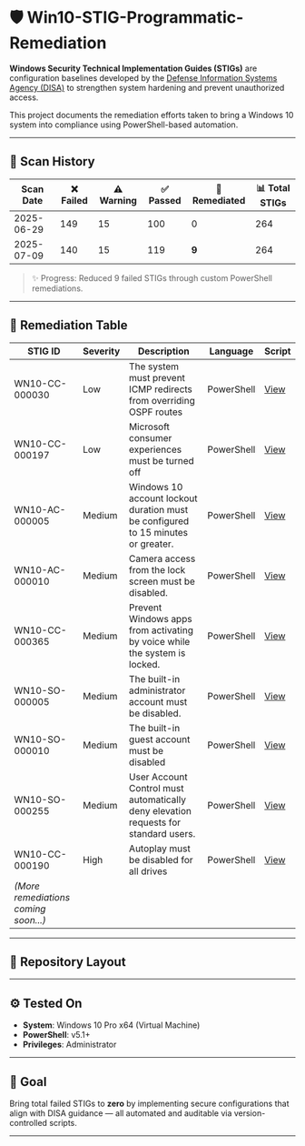 
# 🛡️ Win10-STIG-Programmatic-Remediation

**Windows Security Technical Implementation Guides (STIGs)** are configuration baselines developed by the [Defense Information Systems Agency (DISA)](https://stigaview.com/products/win10/v3r4/) to strengthen system hardening and prevent unauthorized access.

This project documents the remediation efforts taken to bring a Windows 10 system into compliance using PowerShell-based automation.

---

## 📆 Scan History

| Scan Date  | ❌ Failed | ⚠️ Warning | ✅ Passed | 🧩 Remediated | 📊 Total STIGs |
|------------|-----------|------------|-----------|---------------|----------------|
| 2025-06-29 | 149       | 15         | 100       | 0             | 264            |
| 2025-07-09 | 140       | 15         | 119       | **9**        | 264            |

> ✨ Progress: Reduced 9 failed STIGs through custom PowerShell remediations.

---

## 🔧 Remediation Table

| STIG ID | Severity | Description | Language | Script |
|--------|----------|-------------|----------|--------|
| WN10-CC-000030 | Low | The system must prevent ICMP redirects from overriding OSPF routes | PowerShell | [View](https://github.com/ChavezCyberWorks/Win10-STIG-Programmatic-Remediation/blob/d274aebb3fd34b37565d07dd02d261a984415dcb/STIG/WN10-CC-000030%20-%20Disable%20ICMP%20Redirects) |
| WN10-CC-000197 | Low | Microsoft consumer experiences must be turned off| PowerShell | [View]([./remediation/remediate-WN10-CC-000005.ps1](https://github.com/ChavezCyberWorks/Win10-STIG-Programmatic-Remediation/blob/d274aebb3fd34b37565d07dd02d261a984415dcb/STIG/WN10-CC-000197%20-%20Disable%20Microsoft%20Consumer%20Experiences)) |
| WN10-AC-000005 | Medium | Windows 10 account lockout duration must be configured to 15 minutes or greater. | PowerShell | [View](https://github.com/ChavezCyberWorks/Win10-STIG-Programmatic-Remediation/blob/d274aebb3fd34b37565d07dd02d261a984415dcb/STIG/WN10-AC-000005%20-%20Lockout%20Duration%20to%2015%2B%20Minutes) |
| WN10-AC-000010| Medium | Camera access from the lock screen must be disabled. | PowerShell | [View](https://github.com/ChavezCyberWorks/Win10-STIG-Programmatic-Remediation/blob/d274aebb3fd34b37565d07dd02d261a984415dcb/STIG/WN10-AC-000010%20-%20Set%20Logon%20Attempt%20Threshold) |
| WN10-CC-000365 | Medium | Prevent Windows apps from activating by voice while the system is locked. | PowerShell | [View](https://github.com/ChavezCyberWorks/Win10-STIG-Programmatic-Remediation/blob/d274aebb3fd34b37565d07dd02d261a984415dcb/STIG/WN10-CC-000365%20-%20Prevent%20Voice%20Activation%20While%20Locked) |
| WN10-SO-000005| Medium |  The built-in administrator account must be disabled. | PowerShell | [View](https://github.com/ChavezCyberWorks/Win10-STIG-Programmatic-Remediation/blob/d274aebb3fd34b37565d07dd02d261a984415dcb/STIG/WN10-SO-000005%20-%20Disable%20Built-in%20Administrator) |
| WN10-SO-000010 | Medium | The built-in guest account must be disabled | PowerShell | [View](https://github.com/ChavezCyberWorks/Win10-STIG-Programmatic-Remediation/blob/d274aebb3fd34b37565d07dd02d261a984415dcb/STIG/WN10-SO-000010%20-%20Disable%20Guest%20Account) |
| WN10-SO-000255 | Medium |  User Account Control must automatically deny elevation requests for standard users. | PowerShell | [View](https://github.com/ChavezCyberWorks/Win10-STIG-Programmatic-Remediation/blob/d274aebb3fd34b37565d07dd02d261a984415dcb/STIG/WN10-SO-000255%20-%20UAC%20Deny%20Elevation%20for%20Standard%20Users) |
| WN10-CC-000190| High | Autoplay must be disabled for all drives | PowerShell | [View](https://github.com/ChavezCyberWorks/Win10-STIG-Programmatic-Remediation/blob/d274aebb3fd34b37565d07dd02d261a984415dcb/STIG/WN10-CC-000190%20-%20Disable%20Autoplay%20for%20All%20Drives) |
| *(More remediations coming soon...)* | | | | |

---

## 📁 Repository Layout


---

## ⚙️ Tested On

- **System**: Windows 10 Pro x64 (Virtual Machine)
- **PowerShell**: v5.1+
- **Privileges**: Administrator

---

## 🧠 Goal

Bring total failed STIGs to **zero** by implementing secure configurations that align with DISA guidance — all automated and auditable via version-controlled scripts.

---



